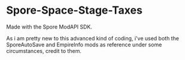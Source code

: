 # Spore-Space-Stage-Taxes

Made with the Spore ModAPI SDK.

As i am pretty new to this advanced kind of coding, i've used both the SporeAutoSave and EmpireInfo mods as reference under some circumstances, credit to them.
